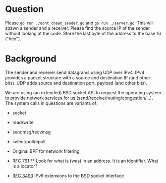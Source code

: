 # Question

Please `go run ./dont_cheat_sender.go` and `go run ./server.go`. This will spawn
a sender and a receiver. Please find the source IP of the sender without looking
at the code. Store the last byte of the address to the base 16 ("hex").

# Background

The sender and receiver send datagrams using UDP over IPv4. IPv4 provides a packet
structure with a source and destination IP (and other bits). UDP adds source and
destination port, payload (and other bits).

We are using (an extended) BSD socket API to request the operating system to provide
network services for us (send/receive/routing/congestion/...). The system calls in
questions are variants of:

* socket
* read/write
* sendmsg/recvmsg
* select/poll/epoll
* Original BPF for network filtering



* [RFC 791](https://datatracker.ietf.org/doc/html/rfc791)
** Look for what is (was) in an address. It is an identifier. What is a locator?
* [RFC 3493](https://datatracker.ietf.org/doc/html/rfc3493) IPv6 extensions to the BSD socket interface

